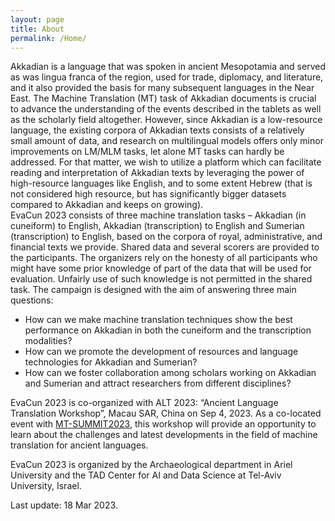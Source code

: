 ```yaml
---
layout: page
title: About
permalink: /Home/
---
```


Akkadian is a language that was spoken in ancient Mesopotamia and served as was lingua
franca of the region, used for trade, diplomacy, and literature, and it also provided the basis
for many subsequent languages in the Near East. The Machine Translation (MT) task of
Akkadian documents is crucial to advance the understanding of the events described in the
tablets as well as the scholarly field altogether. However, since Akkadian is a low-resource
language, the existing corpora of Akkadian texts consists of a relatively small amount of
data, and research on multilingual models offers only minor improvements on LM/MLM
tasks, let alone MT tasks can hardly be addressed. For that matter, we wish to utilize a
platform which can facilitate reading and interpretation of Akkadian texts by leveraging the
power of high-resource languages like English, and to some extent Hebrew (that is not
considered high resource, but has significantly bigger datasets compared to Akkadian and
keeps on growing).  
EvaCun 2023 consists of three machine translation tasks – Akkadian (in cuneiform) to
English, Akkadian (transcription) to English and Sumerian (transcription) to English, based
on the corpora of royal, administrative, and financial texts we provide. Shared data and
several scorers are provided to the participants. The organizers rely on the honesty of all
participants who might have some prior knowledge of part of the data that will be used for
evaluation. Unfairly use of such knowledge is not permitted in the shared task.
The campaign is designed with the aim of answering three main questions:
- How can we make machine translation techniques show the best performance on
Akkadian in both the cuneiform and the transcription modalities?
- How can we promote the development of resources and language technologies for
Akkadian and Sumerian?
- How can we foster collaboration among scholars working on Akkadian and Sumerian
and attract researchers from different disciplines?  

EvaCun 2023 is co-organized with ALT 2023: “Ancient Language Translation Workshop”,
Macau SAR, China on Sep 4, 2023. As a co-located event with [MT-SUMMIT2023](https://mtsummit2023.scimeeting.cn/en/web/index/),
this workshop will provide an
opportunity to learn about the challenges and latest developments in the field of machine
translation for ancient languages.  

EvaCun 2023 is organized by the Archaeological
department in Ariel University and the TAD Center for AI and Data Science at Tel-Aviv
University, Israel.

<p class="last-edit">Last update: 18 Mar 2023.</p>